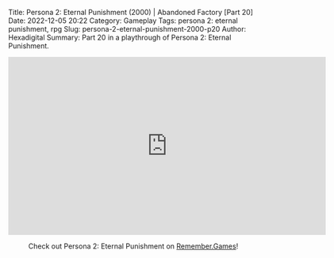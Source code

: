 Title: Persona 2: Eternal Punishment (2000) | Abandoned Factory [Part 20]
Date: 2022-12-05 20:22
Category: Gameplay
Tags: persona 2: eternal punishment,  rpg
Slug: persona-2-eternal-punishment-2000-p20
Author: Hexadigital
Summary: Part 20 in a playthrough of Persona 2: Eternal Punishment.

<center><iframe src="https://www.youtube.com/embed/kzRRcbk3tL4?feature=oembed" allow="accelerometer; autoplay; encrypted-media; gyroscope; picture-in-picture" width="640" height="360" frameborder="0"></iframe>

Check out Persona 2: Eternal Punishment on [Remember.Games](https://remember.games/game/4628/persona-2-eternal-punishment/)!</center>